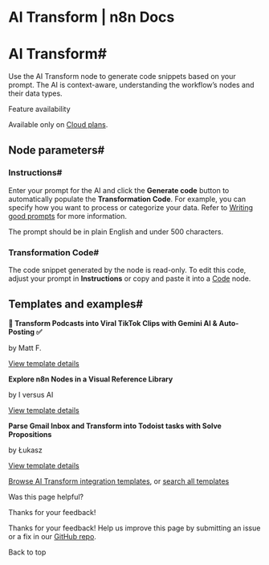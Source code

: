 # AI Transform | n8n Docs

[ ](https://github.com/n8n-io/n8n-docs/edit/main/docs/integrations/builtin/core-nodes/n8n-nodes-base.aitransform.md "Edit this page")

# AI Transform#

Use the AI Transform node to generate code snippets based on your prompt. The AI is context-aware, understanding the workflow’s nodes and their data types.

Feature availability

Available only on [Cloud plans](../../../../manage-cloud/overview/).

## Node parameters#

### Instructions#

Enter your prompt for the AI and click the **Generate code** button to automatically populate the **Transformation Code**. For example, you can specify how you want to process or categorize your data. Refer to [Writing good prompts](../../../../code/ai-code/#writing-good-prompts) for more information. 

The prompt should be in plain English and under 500 characters. 

### Transformation Code#

The code snippet generated by the node is read-only. To edit this code, adjust your prompt in **Instructions** or copy and paste it into a [Code](../n8n-nodes-base.code/) node. 

## Templates and examples#

**🚀 Transform Podcasts into Viral TikTok Clips with Gemini AI & Auto-Posting ✅**

by Matt F.

[View template details](https://n8n.io/workflows/4568-transform-podcasts-into-viral-tiktok-clips-with-gemini-ai-and-auto-posting/)

**Explore n8n Nodes in a Visual Reference Library**

by I versus AI

[View template details](https://n8n.io/workflows/3891-explore-n8n-nodes-in-a-visual-reference-library/)

**Parse Gmail Inbox and Transform into Todoist tasks with Solve Propositions**

by Łukasz

[View template details](https://n8n.io/workflows/3507-parse-gmail-inbox-and-transform-into-todoist-tasks-with-solve-propositions/)

[Browse AI Transform integration templates](https://n8n.io/integrations/ai-transform/), or [search all templates](https://n8n.io/workflows/)

Was this page helpful? 

Thanks for your feedback! 

Thanks for your feedback! Help us improve this page by submitting an issue or a fix in our [GitHub repo](https://github.com/n8n-io/n8n-docs). 

Back to top